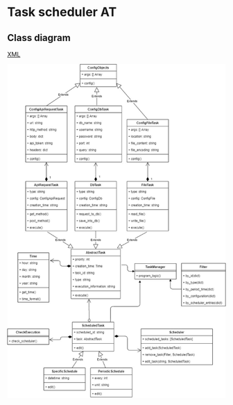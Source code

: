 # Task scheduler AT

## Class diagram

[XML](docs/task-manager.xml)

![diagram](docs/task-manager.jpg)
